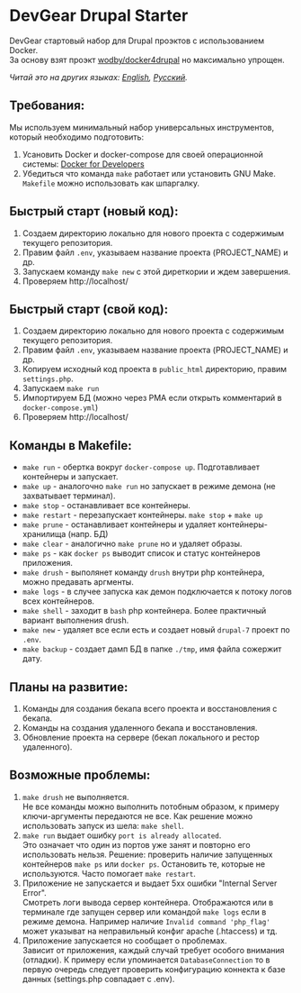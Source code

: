 # DevGear Drupal Starter

DevGear стартовый набор для Drupal проэктов с использованием Docker.  
За основу взят проэкт [wodby/docker4drupal](https://github.com/wodby/docker4drupal) но максимально упрощен.

*Читай это на других языках: [English](README.md), [Русский](README.ru.md).*

## Требования:

Мы используем минимальный набор универсальных инструментов, который необходимо подготовить:

1. Усановить Docker и docker-compose для своей операционной системы: [Docker for Developers](https://www.docker.com/get-started)
2. Убедиться что команда `make` работает или установить GNU Make. `Makefile` можно использовать как шпаргалку.

## Быстрый старт (новый код):

1. Создаем директорию локально для нового проекта с содержимым текущего репозитория.
2. Правим файл `.env`, указываем название проекта (PROJECT_NAME) и др.
3. Запускаем команду `make new` с этой диреткории и ждем завершения.
4. Проверяем http://localhost/

## Быстрый старт (свой код):

1. Создаем директорию локально для нового проекта с содержимым текущего репозитория.
2. Правим файл `.env`, указываем название проекта (PROJECT_NAME) и др.
3. Копируем исходный код проекта в `public_html` директорию, правим `settings.php`.
4. Запускаем `make run`
5. Импортируем БД (можно через PMA если открыть комментарий в `docker-compose.yml`)
6. Проверяем http://localhost/

## Команды в Makefile:

- `make run`  - обертка вокруг `docker-compose up`. Подготавливает контейнеры и запускает.
- `make up`  - аналогочно `make run` но запускает в режиме демона (не захватывает терминал).
- `make stop` - останавливает все контейнеры.
- `make restart` - перезапускает контейнеры. `make stop` + `make up`
- `make prune` - останавливает контейнеры и удаляет контейнеры-хранилища (напр. БД)
- `make clear` - аналогично `make prune` но и удаляет образы.
- `make ps` - как `docker ps` выводит список и статус контейнеров приложения.
- `make drush` - выполянет команду `drush` внутри php контейнера, можно предавать аргменты.
- `make logs` - в случее запуска как демон подключается к потоку логов всех контейнеров.
- `make shell` - заходит в `bash` php контейнера. Более практичный вариант выполнения drush.
- `make new` - удаляет все если есть и создает новый `drupal-7` проект по `.env`.
- `make backup` - создает дамп БД в папке `./tmp`, имя файла сожержит дату.

## Планы на развитие:
1. Команды для создания бекапа всего проекта и восстановления с бекапа.
2. Команды на создания удаленного бекапа и восстановления.
3. Обновление проекта на сервере (бекап локального и рестор удаленного).

## Возможные проблемы:
1. `make drush` не выполняется.   
Не все команды можно выполнить потобным образом, к примеру ключи-аргументы передаются не все. Как решение можно использовать запуск из шела: `make shell`.
2. `make run` выдает ошибку `port is already allocated`.  
Это означает что один из портов уже занят и повторно его использовать нельзя. Решение: проверить наличие запущенных контейнеров `make ps` или `docker ps`. Остановить те, которые не используются. Часто помогает `make restart`.
3. Приложение не запускается и выдает 5хх ошибки "Internal Server Error".  
Смотреть логи вывода сервер контейнера. Отображаются или в терминале где запущен сервер или командой `make logs` если в режиме демона. Например наличие `Invalid command 'php_flag'` может указыват на неправильный конфиг apache (.htaccess) и тд.
4. Приложение запускается но сообщает о проблемах.  
Зависит от приложения, каждый случай требует особого внимания (отладки). К примеру если упоминается `DatabaseConnection` то в первую очередь следует проверить конфигурацию коннекта к базе данных (settings.php совпадает с .env).
